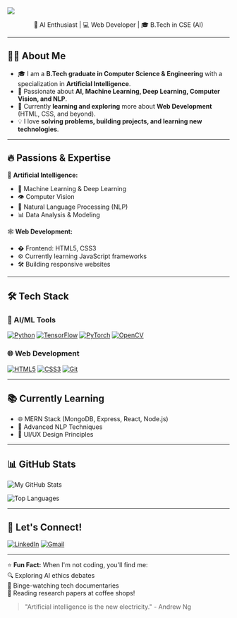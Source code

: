 <img src="https://capsule-render.vercel.app/api?type=waving&color=auto&height=300&section=header&text=Ehteesham&fontSize=90"/>

<p align="center">
  🚀 AI Enthusiast | 💻 Web Developer | 🎓 B.Tech in CSE (AI)  
</p>

---

## 🙋‍♂️ About Me
- 🎓 I am a **B.Tech graduate in Computer Science & Engineering** with a specialization in **Artificial Intelligence**.
- 🤖 Passionate about **AI, Machine Learning, Deep Learning, Computer Vision, and NLP**.
- 🌱 Currently **learning and exploring** more about **Web Development** (HTML, CSS, and beyond).
- 💡 I love **solving problems, building projects, and learning new technologies**.

---

## 🔥 **Passions & Expertise**
🧠 **Artificial Intelligence:**
- 🤖 Machine Learning & Deep Learning
- 👁️ Computer Vision
- 📝 Natural Language Processing (NLP)
- 📊 Data Analysis & Modeling

🕸️ **Web Development:**
- � Frontend: HTML5, CSS3
- ⚙️ Currently learning JavaScript frameworks
- 🛠️ Building responsive websites

---

## 🛠️ **Tech Stack**

### 🤖 AI/ML Tools
[![Python](https://img.shields.io/badge/Python-3776AB?style=for-the-badge&logo=python&logoColor=white)]()
[![TensorFlow](https://img.shields.io/badge/TensorFlow-FF6F00?style=for-the-badge&logo=tensorflow&logoColor=white)]()
[![PyTorch](https://img.shields.io/badge/PyTorch-EE4C2C?style=for-the-badge&logo=pytorch&logoColor=white)]()
[![OpenCV](https://img.shields.io/badge/OpenCV-5C3EE8?style=for-the-badge&logo=opencv&logoColor=white)]()

### 🌐 Web Development
[![HTML5](https://img.shields.io/badge/HTML5-E34F26?style=for-the-badge&logo=html5&logoColor=white)]()
[![CSS3](https://img.shields.io/badge/CSS3-1572B6?style=for-the-badge&logo=css3&logoColor=white)]()
[![Git](https://img.shields.io/badge/Git-F05032?style=for-the-badge&logo=git&logoColor=white)]()

---

## 📚 **Currently Learning**
- 🌐 MERN Stack (MongoDB, Express, React, Node.js)
- 🧠 Advanced NLP Techniques
- 🎨 UI/UX Design Principles

---

## 📊 **GitHub Stats**

![My GitHub Stats](https://github-readme-stats.vercel.app/api?username=ansari-ehteesham&show_icons=true&theme=radical)

![Top Languages](https://github-readme-stats.vercel.app/api/top-langs/?username=ansari-ehteesham&layout=compact&theme=nightowl)

---

## 🤝 **Let's Connect!**

[![LinkedIn](https://img.shields.io/badge/LinkedIn-Ansari_Ehteesham_Aqeel-0077B5?style=for-the-badge&logo=linkedin&logoColor=white)](www.linkedin.com/in/ansari-ehteesham-aqeel)
[![Gmail](https://img.shields.io/badge/Gmail-ehteeshamansari@gmail.com-D14836?style=for-the-badge&logo=gmail&logoColor=white)](mailto:an.ehteesham@gmail.com)

---

⭐ **Fun Fact:** When I'm not coding, you'll find me:  
🔍 Exploring AI ethics debates  
🍿 Binge-watching tech documentaries  
📖 Reading research papers at coffee shops!

> "Artificial intelligence is the new electricity." - Andrew Ng
